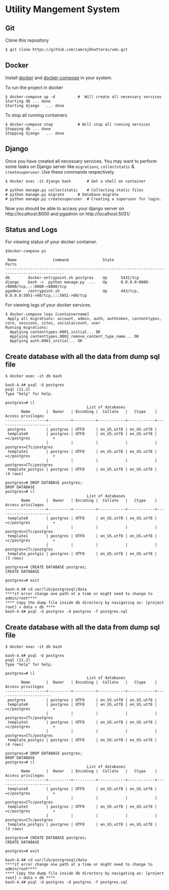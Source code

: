 # Utility Mangement System

## Git

Clone this repository
```sh
$ git clone https://github.com/iamrajbhattarai/ums.git
```
## Docker
Install [docker](https://docs.docker.com/engine/install/) and [docker-compose](https://docs.docker.com/compose/install/) in your system.

To run the project in docker

    $ docker-compose up -d			#  Will create all necessary services
    Starting db ... done
    Starting django   ... done

To stop all running containers

    $ docker-compose stop			# Will stop all running services
    Stopping db ... done
    Stopping django   ... done

## Django
Once you have created all necessary services. You may want to perform some tasks on Django server like `migrations`, `collectstatic` & `createsuperuser`.
Use these commands respectively.

    $ docker exec -it django bash		# Get a shell on container

    # python manage.py collectstatic 	# Collecting static files
    # python manage.py migrate		# Database migrate
    # python manage.py createsuperuser	# Creating a superuser for login.

Now you should be able to access your django server on http://localhost:8000 and pgadmin on http://localhost:5051/

 ## Status and Logs
 For viewing status of your docker container.

    $docker-compose ps

     Name                Command               State                       Ports
    ------------------------------------------------------------------------------------------------
    db        docker-entrypoint.sh postgres    Up      5432/tcp
    django    bash -c  python manage.py  ...   Up      0.0.0.0:8000->8000/tcp,:::8000->8000/tcp
    pgadmin   /entrypoint.sh                   Up      443/tcp, 0.0.0.0:5051->80/tcp,:::5051->80/tcp


For viewing logs of your docker services.

    $ docker-compose logs [containername]
     Apply all migrations: account, admin, auth, authtoken, contenttypes, core, sessions, sites, socialaccount, user
    Running migrations:
      Applying contenttypes.0001_initial... OK
      Applying contenttypes.0002_remove_content_type_name... OK
      Applying auth.0001_initial... OK
      
## Create database with all the data from dump sql file

    
    $ docker exec -it db bash
    
    bash-4.4# psql -U postgres
    psql (11.2)
    Type "help" for help.

    postgres=# \l
                                        List of databases
           Name       |  Owner   | Encoding |  Collate   |   Ctype    |   Access privileges   
    ------------------+----------+----------+------------+------------+-----------------------
     postgres         | postgres | UTF8     | en_US.utf8 | en_US.utf8 | 
     template0        | postgres | UTF8     | en_US.utf8 | en_US.utf8 | =c/postgres          +
                      |          |          |            |            | postgres=CTc/postgres
     template1        | postgres | UTF8     | en_US.utf8 | en_US.utf8 | =c/postgres          +
                      |          |          |            |            | postgres=CTc/postgres
     template_postgis | postgres | UTF8     | en_US.utf8 | en_US.utf8 | 
    (4 rows)

    postgres=# DROP DATABASE postgres;
    DROP DATABASE
    postgres=# \l
                                        List of databases
           Name       |  Owner   | Encoding |  Collate   |   Ctype    |   Access privileges   
    ------------------+----------+----------+------------+------------+-----------------------
     template0        | postgres | UTF8     | en_US.utf8 | en_US.utf8 | =c/postgres          +
                      |          |          |            |            | postgres=CTc/postgres
     template1        | postgres | UTF8     | en_US.utf8 | en_US.utf8 | =c/postgres          +
                      |          |          |            |            | postgres=CTc/postgres
     template_postgis | postgres | UTF8     | en_US.utf8 | en_US.utf8 | 
    (3 rows)

    postgres=# CREATE DATABASE postgres;
    CREATE DATABASE

    postgres=# exit
    
    bash-4.4# cd var/lib/postgresql/data
    ****if error change one path at a time or might need to change to admin/root****
    **** Copy the dump file inside db directory by navigating as: [project root] > data > db ****
    bash-4.4# psql -U postgres -d postgres -f postgres.sql

## Create database with all the data from dump sql file


    $ docker exec -it db bash

    bash-4.4# psql -U postgres
    psql (11.2)
    Type "help" for help.

    postgres=# \l
                                        List of databases
           Name       |  Owner   | Encoding |  Collate   |   Ctype    |   Access privileges
    ------------------+----------+----------+------------+------------+-----------------------
     postgres         | postgres | UTF8     | en_US.utf8 | en_US.utf8 |
     template0        | postgres | UTF8     | en_US.utf8 | en_US.utf8 | =c/postgres          +
                      |          |          |            |            | postgres=CTc/postgres
     template1        | postgres | UTF8     | en_US.utf8 | en_US.utf8 | =c/postgres          +
                      |          |          |            |            | postgres=CTc/postgres
     template_postgis | postgres | UTF8     | en_US.utf8 | en_US.utf8 |
    (4 rows)

    postgres=# DROP DATABASE postgres;
    DROP DATABASE
    postgres=# \l
                                        List of databases
           Name       |  Owner   | Encoding |  Collate   |   Ctype    |   Access privileges
    ------------------+----------+----------+------------+------------+-----------------------
     template0        | postgres | UTF8     | en_US.utf8 | en_US.utf8 | =c/postgres          +
                      |          |          |            |            | postgres=CTc/postgres
     template1        | postgres | UTF8     | en_US.utf8 | en_US.utf8 | =c/postgres          +
                      |          |          |            |            | postgres=CTc/postgres
     template_postgis | postgres | UTF8     | en_US.utf8 | en_US.utf8 |
    (3 rows)

    postgres=# CREATE DATABASE postgres;
    CREATE DATABASE

    postgres=# exit

    bash-4.4# cd var/lib/postgresql/data
    ****if error change one path at a time or might need to change to admin/root****
    **** Copy the dump file inside db directory by navigating as: [project root] > data > db ****
    bash-4.4# psql -U postgres -d postgres -f postgres.sql
